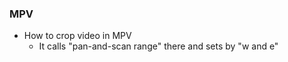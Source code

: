 ### MPV

 - How to crop video in MPV
   - It calls "pan-and-scan range" there and sets by "w and e"

